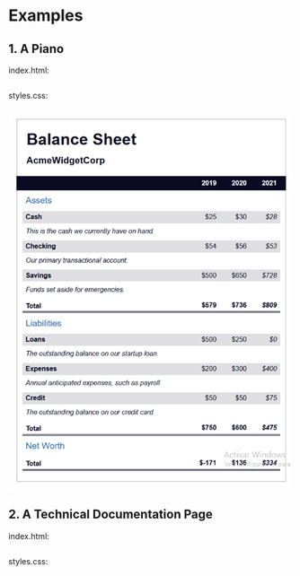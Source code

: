 <div style="text-align: justify">

# Examples

## 1. A Piano

index.html: 

```html

```

styles.css: 

```css

```


<div style="margin: 10px auto; width: 100%;">
    <p><img style=" background-color: transparent;" alt="box model in web tools" src="../../img/css_12_2_1.PNG"></p>
</div>



## 2. A Technical Documentation Page

index.html: 

```html

```

styles.css: 

```css

```

</div>